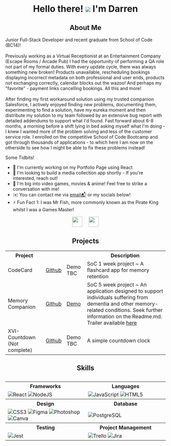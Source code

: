 <h1 align="center">Hello there! <img src="https://user-images.githubusercontent.com/18350557/176309783-0785949b-9127-417c-8b55-ab5a4333674e.gif"/> I'm Darren</h1>

<h2 align="center">About Me</h2> 
<div>
  Junior Full-Stack Developer and recent graduate from School of Code (BC14)!
<br><br>
Previously working as a Virtual Receptionist at an Entertainment Company (Escape Rooms / Arcade Pub) I had the opportunity of performing a QA role not part of my formal duties. With every update cycle, there was always something new broken! Products unavailable, rescheduling bookings displaying incorrect metadata on both professional and user ends, products not exchanging correctly, calendar blocks out the wazoo! And perhaps my "favorite" - payment links cancelling bookings. All this and more! 
<br><br>
After finding my first workaround solution using my trusted companion Salesforce, I actively enjoyed finding new problems, documenting them, experimenting to find a solution, have my eureka moment and then distribute my solution to my team followed by an extensive bug report with detailed addendums to support what I'd found. Fast forward about 6-8 months, a morning before a shift lying in bed asking myself what I'm doing - I knew I wanted more of the problem solving and less of the customer service role. I enrolled on the competitive School of Code Bootcamp and got through thousands of applications - to which here I am now on the otherside to see how I might be able to fix these problems instead! 
</div>

Some Tidbits! 
* 🔭 I'm currently working on my Portfolio Page using React
* 👯 I'm looking to build a media collection app shortly - If you're interested, reach out! 
* 💬 I'm big into video games, movies & anime! Feel free to strike a conversation with me!
* ✉️  You can contact me via [email📬](mailto:d.p.broomhall@gmail.com) or my socials below!
* ⚡ Fun Fact 1: I was Mr Fish, more commonly known as the Pirate King whilst I was a Games Master!

 <div align="center"> 
   <a href="https://www.linkedin.com/in/d-p-broomhall-ffx4shb19ffx4shb19/" target="_blank" rel="noreferrer"><img src="https://raw.githubusercontent.com/danielcranney/readme-generator/main/public/icons/socials/linkedin.svg" width="32" height="32" /></a> &nbsp; &nbsp;
   <a href="https://www.twitter.com/DarrenBroomhall" target="_blank" rel="noreferrer"><img src="https://raw.githubusercontent.com/danielcranney/readme-generator/main/public/icons/socials/twitter.svg" width="32" height="32" /></a>
   </div>

<h2 align="center">Projects</h2>  
<table align="center"> 
<tr>
  <th>Project</th>
  <th></th>
  <th></th>
  <th>Description</th>
</tr>
  <td>CodeCard</td>
  <td><a href="https://github.com/Darren-p-b/Week-6-project">Github</a></td>
  <td>Demo TBC</td>
  <td> SoC 1 week project ~ A flashcard app for memory retention</td>
<tr>
  <td>Memory Companion</td>
  <td><a href="https://github.com/Darren-p-b/ByteSquad-frontend-MemoryCompanion">Github</a></td>
  <td><a href="https://byte-squad-frontend-memory-companion.vercel.app/">Demo</a></td>
  <td> SoC 5 week project ~ An application designed to support individuals suffering from dementia and other memory-related conditions. Seek further information on the Readme.md. Trailer available <a href="https://youtu.be/2Wan7igjPdk">here</a> </td>
</tr>
<tr>
  <td>XVI-Countdown (Not complete)</td>
  <td><a href="https://github.com/Darren-p-b/XVI-countdown">Github</a></td>
  <td>Demo TBC</td>
  <td>A simple countdown clock</td>
</tr>
</table>

<h2 align="center">Skills<h2>
  
<table style width=100% align="center" >
  <tr>
    <th style width=50%>Frameworks</th>
    <th style width=50%>Languages</th>
  </tr>
  <td><img src="https://img.shields.io/badge/React-20232A?style=for-the-badge&logo=react&logoColor=61DAFB" alt="React" />
    <img src="https://img.shields.io/badge/Node.js-43853D?style=for-the-badge&logo=node.js&logoColor=white" alt="NodeJS" /></td>
  <td><img src="https://img.shields.io/badge/JavaScript-323330?style=for-the-badge&logo=javascript&logoColor=F7DF1E" alt="JavaScript" />
    <img src="https://img.shields.io/badge/HTML5-E34F26?style=for-the-badge&logo=html5&logoColor=white" alt="HTML5" /></td>
  <tr>
    <th>Design</th>
    <th>Database</th>
  </tr>
  <td><img src="https://img.shields.io/badge/CSS3-1572B6?style=for-the-badge&logo=css3&logoColor=white" alt="CSS3" />
  <img src="https://img.shields.io/badge/Figma-F24E1E?style=for-the-badge&logo=figma&logoColor=white" alt="Figma" />
  <img src="https://img.shields.io/badge/Adobe%20Photoshop-31A8FF?style=for-the-badge&logo=Adobe%20Photoshop&logoColor=black" alt="Photoshop" />
  <img src="https://img.shields.io/badge/Canva-%2300C4CC.svg?&style=for-the-badge&logo=Canva&logoColor=white" alt="Canva" /></td>
  <td><img src="https://img.shields.io/badge/PostgreSQL-316192?style=for-the-badge&logo=postgresql&logoColor=white" alt="PostgreSQL"/></td>
  <tr>
    <th>Testing</th>
    <th>Project Management</th>
  </tr>
  <td><img src="https://img.shields.io/badge/Jest-323330?style=for-the-badge&logo=Jest&logoColor=white" alt="Jest"/> </td>
  <td><img src ="https://img.shields.io/badge/Trello-0052CC?style=for-the-badge&logo=trello&logoColor=white" alt="Trello"/> 
  <img src="https://img.shields.io/badge/Jira-0052CC?style=for-the-badge&logo=Jira&logoColor=white" alt="Jira" /> </td>
  
</table>



